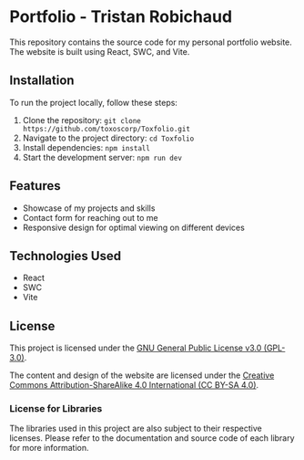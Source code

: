 # Portfolio - Tristan Robichaud
This repository contains the source code for my personal portfolio website. The website is built using React, SWC, and Vite.

## Installation

To run the project locally, follow these steps:

1. Clone the repository: `git clone https://github.com/toxoscorp/Toxfolio.git`
2. Navigate to the project directory: `cd Toxfolio`
3. Install dependencies: `npm install`
4. Start the development server: `npm run dev`

## Features

- Showcase of my projects and skills
- Contact form for reaching out to me
- Responsive design for optimal viewing on different devices

## Technologies Used

- React
- SWC
- Vite

## License

This project is licensed under the [GNU General Public License v3.0 (GPL-3.0)](LICENSE).

The content and design of the website are licensed under the [Creative Commons Attribution-ShareAlike 4.0 International (CC BY-SA 4.0)](https://creativecommons.org/licenses/by-sa/4.0/).

### License for Libraries

The libraries used in this project are also subject to their respective licenses. Please refer to the documentation and source code of each library for more information.
